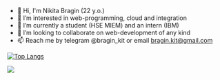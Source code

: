 - 👋 Hi, I'm Nikita Bragin (22 y.o.)
- 👀 I’m interested in web-programming, cloud and integration
- 🌱 I’m currently a student (HSE MIEM) and an intern (IBM)
- 💞️ I’m looking to collaborate on web-development of any kind
- 📫 Reach me by telegram @bragin_kit or email bragin.kit@gmail.com

[![Top Langs](https://github-readme-stats.vercel.app/api/top-langs/?username=bragin_kit&layout=compact)](https://github.com/anuraghazra/github-readme-stats)

![](https://komarev.com/ghpvc/?username=bragin_kit)
